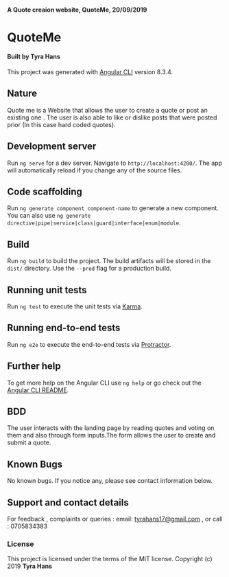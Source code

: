 #### A Quote creaion website, QuoteMe, 20/09/2019
# QuoteMe
#### Built by **Tyra Hans**
This project was generated with [Angular CLI](https://github.com/angular/angular-cli) version 8.3.4.
## Nature
Quote me is a Website that allows the user to create a quote or post an existing one . The user is also able to like or dislike posts that were posted prior (In this case hard coded quotes).

## Development server

Run `ng serve` for a dev server. Navigate to `http://localhost:4200/`. The app will automatically reload if you change any of the source files.

## Code scaffolding

Run `ng generate component component-name` to generate a new component. You can also use `ng generate directive|pipe|service|class|guard|interface|enum|module`.

## Build

Run `ng build` to build the project. The build artifacts will be stored in the `dist/` directory. Use the `--prod` flag for a production build.

## Running unit tests

Run `ng test` to execute the unit tests via [Karma](https://karma-runner.github.io).

## Running end-to-end tests

Run `ng e2e` to execute the end-to-end tests via [Protractor](http://www.protractortest.org/).

## Further help

To get more help on the Angular CLI use `ng help` or go check out the [Angular CLI README](https://github.com/angular/angular-cli/blob/master/README.md).

## BDD
The user interacts with the landing page by reading quotes and voting on them and also through form inputs.The form allows the user to create and submit a quote.

## Known Bugs
No known bugs. If you notice any, please see contact information below.

## Support and contact details
For feedback , complaints or queries :
 email: tyrahans17@gmail.com , or call : 0705834383
 
### License
This project is licensed under the terms of the MIT license.
Copyright (c) 2019 **Tyra Hans**
